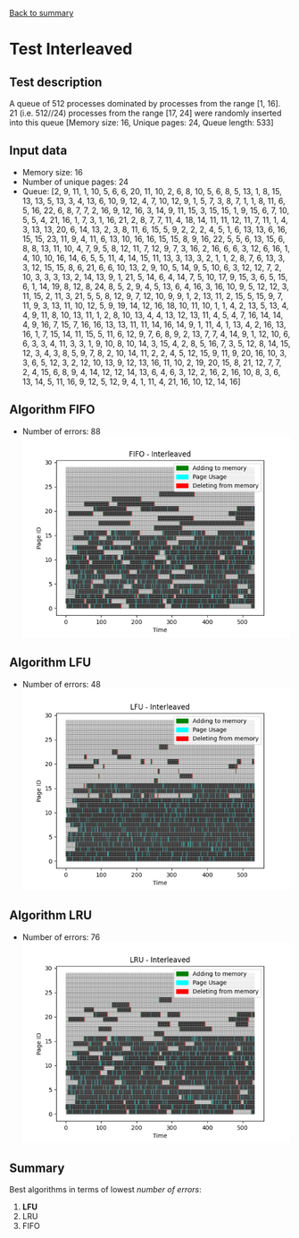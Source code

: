 [Back to summary](./readme.md)

# Test Interleaved
## Test description
A queue of 512 processes dominated by processes from the range [1, 16]. 21 (i.e. 512//24) processes from the range [17, 24] were randomly inserted into this queue [Memory size: 16, Unique pages: 24, Queue length: 533]
## Input data
- Memory size: 16
- Number of unique pages: 24
- Queue: [2, 9, 11, 1, 10, 5, 6, 6, 20, 11, 10, 2, 6, 8, 10, 5, 6, 8, 5, 13, 1, 8, 15, 13, 13, 5, 13, 3, 4, 13, 6, 10, 9, 12, 4, 7, 10, 12, 9, 1, 5, 7, 3, 8, 7, 1, 1, 8, 11, 6, 5, 16, 22, 6, 8, 7, 7, 2, 16, 9, 12, 16, 3, 14, 9, 11, 15, 3, 15, 15, 1, 9, 15, 6, 7, 10, 5, 5, 4, 21, 16, 1, 7, 3, 1, 16, 21, 2, 8, 7, 7, 11, 4, 18, 14, 11, 11, 12, 11, 7, 11, 1, 4, 3, 13, 13, 20, 6, 14, 13, 2, 3, 8, 11, 6, 15, 5, 9, 2, 2, 2, 4, 5, 1, 6, 13, 13, 6, 16, 15, 15, 23, 11, 9, 4, 11, 6, 13, 10, 16, 16, 15, 15, 8, 9, 16, 22, 5, 5, 6, 13, 15, 6, 8, 8, 13, 11, 10, 4, 7, 9, 5, 8, 12, 11, 7, 12, 9, 7, 3, 16, 2, 16, 6, 6, 3, 12, 6, 16, 1, 4, 10, 10, 16, 14, 6, 5, 5, 11, 4, 14, 15, 11, 13, 3, 13, 3, 2, 1, 1, 2, 8, 7, 6, 13, 3, 3, 12, 15, 15, 8, 6, 21, 6, 6, 10, 13, 2, 9, 10, 5, 14, 9, 5, 10, 6, 3, 12, 12, 7, 2, 10, 3, 3, 3, 13, 2, 14, 13, 9, 1, 21, 5, 14, 6, 4, 14, 7, 5, 10, 17, 9, 15, 3, 6, 5, 15, 6, 1, 14, 19, 8, 12, 8, 24, 8, 5, 2, 9, 4, 5, 13, 6, 4, 16, 3, 16, 10, 9, 5, 12, 12, 3, 11, 15, 2, 11, 3, 21, 5, 5, 8, 12, 9, 7, 12, 10, 9, 9, 1, 2, 13, 11, 2, 15, 5, 15, 9, 7, 11, 9, 3, 13, 11, 10, 12, 5, 9, 19, 14, 12, 16, 18, 10, 11, 10, 1, 1, 4, 2, 13, 5, 13, 4, 4, 9, 11, 8, 10, 13, 11, 1, 2, 8, 10, 13, 4, 4, 13, 12, 13, 11, 4, 5, 4, 7, 16, 14, 14, 4, 9, 16, 7, 15, 7, 16, 16, 13, 13, 11, 11, 14, 16, 14, 9, 1, 11, 4, 1, 13, 4, 2, 16, 13, 16, 1, 7, 15, 14, 11, 15, 5, 11, 6, 12, 9, 7, 6, 8, 9, 2, 13, 7, 7, 4, 14, 9, 1, 12, 10, 6, 6, 3, 3, 4, 11, 3, 3, 1, 9, 10, 8, 10, 14, 3, 15, 4, 2, 8, 5, 16, 7, 3, 5, 12, 8, 14, 15, 12, 3, 4, 3, 8, 5, 9, 7, 8, 2, 10, 14, 11, 2, 2, 4, 5, 12, 15, 9, 11, 9, 20, 16, 10, 3, 3, 6, 5, 12, 3, 2, 12, 10, 13, 9, 12, 13, 16, 11, 10, 2, 19, 20, 15, 8, 21, 12, 7, 7, 2, 4, 15, 6, 8, 9, 4, 14, 12, 12, 14, 13, 6, 4, 6, 3, 12, 2, 16, 2, 16, 10, 8, 3, 6, 13, 14, 5, 11, 16, 9, 12, 5, 12, 9, 4, 1, 11, 4, 21, 16, 10, 12, 14, 16]

## Algorithm FIFO
- Number of errors: 88
![Graph FIFO](FIFO_interleaved.png)

## Algorithm LFU
- Number of errors: 48
![Graph LFU](LFU_interleaved.png)

## Algorithm LRU
- Number of errors: 76
![Graph LRU](LRU_interleaved.png)

## Summary

Best algorithms in terms of lowest _number of errors_: 
1. **LFU**
2. LRU
3. FIFO

